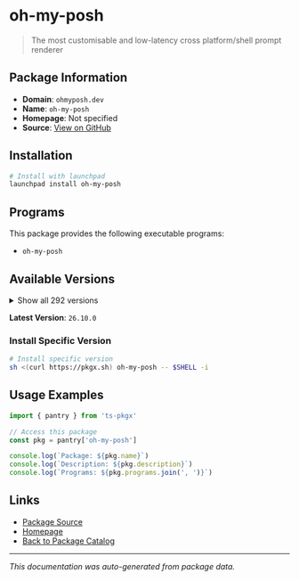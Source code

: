 # oh-my-posh

> The most customisable and low-latency cross platform/shell prompt renderer

## Package Information

- **Domain**: `ohmyposh.dev`
- **Name**: `oh-my-posh`
- **Homepage**: Not specified
- **Source**: [View on GitHub](https://github.com/pkgxdev/pantry/tree/main/projects/ohmyposh.dev/package.yml)

## Installation

```bash
# Install with launchpad
launchpad install oh-my-posh
```

## Programs

This package provides the following executable programs:

- `oh-my-posh`

## Available Versions

<details>
<summary>Show all 292 versions</summary>

- `26.10.0`, `26.9.0`, `26.8.0`, `26.7.0`, `26.6.1`
- `26.6.0`, `26.5.0`, `26.4.2`, `26.4.1`, `26.4.0`
- `26.3.0`, `26.2.2`, `26.2.1`, `26.2.0`, `26.1.0`
- `26.0.5`, `26.0.4`, `26.0.3`, `26.0.2`, `26.0.1`
- `26.0.0`, `25.23.3`, `25.23.2`, `25.23.1`, `25.23.0`
- `25.22.0`, `25.21.1`, `25.21.0`, `25.20.1`, `25.20.0`
- `25.19.0`, `25.18.0`, `25.17.0`, `25.16.1`, `25.16.0`
- `25.15.0`, `25.14.0`, `25.13.0`, `25.12.0`, `25.11.2`
- `25.11.1`, `25.11.0`, `25.10.2`, `25.10.1`, `25.10.0`
- `25.9.0`, `25.8.0`, `25.7.1`, `25.7.0`, `25.6.1`
- `25.6.0`, `25.5.1`, `25.5.0`, `25.4.3`, `25.4.2`
- `25.4.1`, `25.4.0`, `25.3.0`, `25.2.1`, `25.2.0`
- `25.1.1`, `25.1.0`, `25.0.0`, `24.19.0`, `24.18.1`
- `24.18.0`, `24.17.1`, `24.17.0`, `24.16.1`, `24.16.0`
- `24.15.1`, `24.15.0`, `24.14.0`, `24.13.1`, `24.13.0`
- `24.12.0`, `24.11.4`, `24.11.3`, `24.11.2`, `24.11.1`
- `24.11.0`, `24.10.1`, `24.10.0`, `24.9.1`, `24.9.0`
- `24.8.0`, `24.7.1`, `24.7.0`, `24.6.5`, `24.6.4`
- `24.6.3`, `24.6.2`, `24.6.1`, `24.6.0`, `24.5.2`
- `24.5.1`, `24.5.0`, `24.4.1`, `24.4.0`, `24.3.0`
- `24.2.2`, `24.2.1`, `24.2.0`, `24.1.0`, `24.0.11`
- `24.0.10`, `24.0.9`, `24.0.8`, `24.0.7`, `24.0.6`
- `24.0.5`, `24.0.4`, `24.0.3`, `24.0.2`, `24.0.1`
- `24.0.0`, `23.20.3`, `23.20.2`, `23.20.1`, `23.20.0`
- `23.19.0`, `23.18.0`, `23.17.0`, `23.16.0`, `23.15.3`
- `23.15.2`, `23.15.1`, `23.15.0`, `23.14.2`, `23.14.1`
- `23.14.0`, `23.13.4`, `23.13.3`, `23.13.2`, `23.13.1`
- `23.13.0`, `23.12.0`, `23.11.1`, `23.11.0`, `23.10.1`
- `23.10.0`, `23.9.1`, `23.9.0`, `23.8.0`, `23.7.2`
- `23.7.1`, `23.7.0`, `23.6.8`, `23.6.7`, `23.6.6`
- `23.6.5`, `23.6.4`, `23.6.3`, `23.6.2`, `23.6.1`
- `23.6.0`, `23.5.0`, `23.4.1`, `23.4.0`, `23.3.3`
- `23.3.2`, `23.3.1`, `23.3.0`, `23.2.1`, `23.2.0`
- `23.1.0`, `23.0.2`, `23.0.1`, `23.0.0`, `22.3.0`
- `22.2.0`, `22.1.0`, `22.0.3`, `22.0.2`, `22.0.1`
- `22.0.0`, `21.28.0`, `21.27.0`, `21.26.4`, `21.26.3`
- `21.26.2`, `21.26.1`, `21.26.0`, `21.25.0`, `21.24.0`
- `21.23.6`, `21.23.5`, `21.23.4`, `21.23.3`, `21.23.2`
- `21.23.1`, `21.23.0`, `21.22.0`, `21.21.3`, `21.21.2`
- `21.21.1`, `21.21.0`, `21.20.2`, `21.20.1`, `21.20.0`
- `21.19.0`, `21.18.2`, `21.18.1`, `21.18.0`, `21.17.2`
- `21.17.1`, `21.17.0`, `21.16.2`, `21.16.1`, `21.16.0`
- `21.15.1`, `21.15.0`, `21.14.0`, `21.13.1`, `21.13.0`
- `21.12.1`, `21.12.0`, `21.11.0`, `21.10.3`, `21.10.2`
- `21.10.1`, `21.10.0`, `21.9.1`, `21.9.0`, `21.8.0`
- `21.7.0`, `21.6.0`, `21.5.0`, `21.4.0`, `21.3.0`
- `21.2.2`, `21.2.1`, `21.2.0`, `21.1.0`, `21.0.1`
- `21.0.0`, `20.2.3`, `20.2.2`, `20.2.1`, `20.2.0`
- `20.1.0`, `20.0.2`, `20.0.1`, `20.0.0`, `19.32.0`
- `19.31.0`, `19.30.0`, `19.29.1`, `19.29.0`, `19.28.0`
- `19.27.0`, `19.26.1`, `19.26.0`, `19.25.0`, `19.24.3`
- `19.24.2`, `19.24.1`, `19.24.0`, `19.23.1`, `19.23.0`
- `19.22.0`, `19.21.1`, `19.21.0`, `19.20.0`, `19.19.0`
- `19.18.1`, `19.18.0`, `19.17.2`, `19.17.1`, `19.17.0`
- `19.16.2`, `19.16.1`, `19.16.0`, `19.15.1`, `19.15.0`
- `19.14.0`, `19.13.0`, `19.12.0`, `19.11.7`, `19.11.6`
- `19.11.5`, `19.11.4`, `19.11.3`, `19.11.2`, `19.11.1`
- `19.11.0`, `19.10.0`, `19.9.0`, `19.8.3`, `19.8.2`
- `19.8.1`, `19.8.0`

</details>

**Latest Version**: `26.10.0`

### Install Specific Version

```bash
# Install specific version
sh <(curl https://pkgx.sh) oh-my-posh -- $SHELL -i
```

## Usage Examples

```typescript
import { pantry } from 'ts-pkgx'

// Access this package
const pkg = pantry['oh-my-posh']

console.log(`Package: ${pkg.name}`)
console.log(`Description: ${pkg.description}`)
console.log(`Programs: ${pkg.programs.join(', ')}`)
```

## Links

- [Package Source](https://github.com/pkgxdev/pantry/tree/main/projects/ohmyposh.dev/package.yml)
- [Homepage](#)
- [Back to Package Catalog](../../package-catalog.md)

---

*This documentation was auto-generated from package data.*
